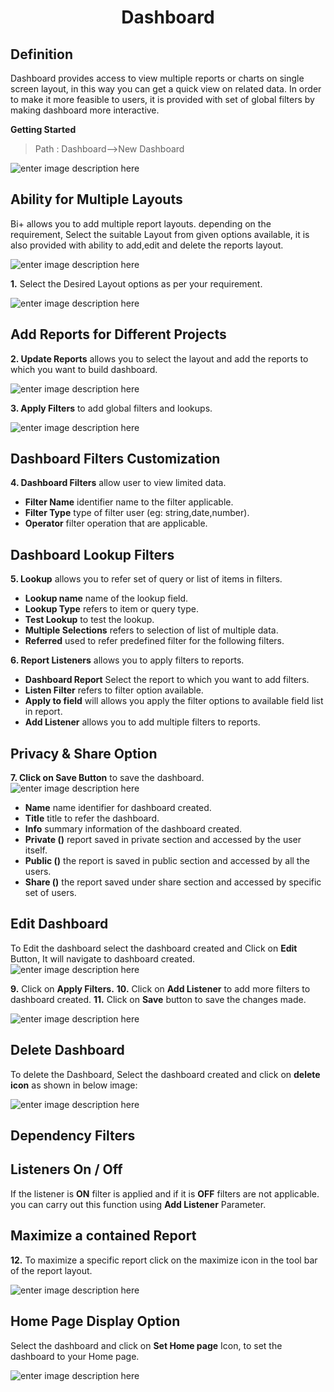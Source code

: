 
<center><h1>Dashboard</h1></center>

## Definition

Dashboard provides access to view multiple reports or charts on single screen layout, in this way you can get a quick view on related data.
In order to make it more feasible to users, it is provided with set of global filters by making dashboard more interactive.
 
 **Getting Started**
 >Path : Dashboard-->New Dashboard

![enter image description here](https://raw.githubusercontent.com/sv18042016/fp1/20367797e10c5eabfec8ab65d23699fb34843101/images/dash.png)

## Ability for Multiple Layouts

Bi+ allows you to add multiple report layouts. depending on the requirement, Select the suitable Layout from given options available, it is also provided with ability to add,edit and delete the reports layout. 

![enter image description here](https://raw.githubusercontent.com/sv18042016/fp1/c9d6b6e9be883a4df0c62c47c8623392dc4e9e10/images/multiple_layout.png)

**1.** Select the Desired Layout options as per your requirement.

![enter image description here](https://raw.githubusercontent.com/sv18042016/fp1/c5df381a6fdd5127a3590acfc32d28528ae62449/images/dash_1.png)


##  Add Reports for Different Projects

**2. Update Reports** allows you to select the layout and add the reports to which you want to build dashboard.

![enter image description here](https://raw.githubusercontent.com/sv18042016/fp1/8414a3a116f22024e677cb9e647af84aaa27f6c6/images/dash_2.png)

**3. Apply Filters** to add global filters and lookups.

![enter image description here](https://raw.githubusercontent.com/sv18042016/fp1/6132f122dcb8f6567b9b63f0fe51d8fca0de5e01/images/dash_3.png)

## Dashboard Filters Customization

**4. Dashboard Filters** allow user to view limited data.
- **Filter Name** identifier name to the filter applicable.
- **Filter Type** type of filter user (eg: string,date,number).
- **Operator** filter operation that are applicable.

## Dashboard Lookup Filters

**5. Lookup** allows you to refer set of query or list of items in filters.
- **Lookup name** name of the lookup field.
- **Lookup Type**  refers to item or query type.
- **Test Lookup** to test the lookup.
- **Multiple Selections** refers to selection of list of multiple data.
- **Referred** used to refer predefined filter for the following filters. 

**6. Report Listeners** allows you to apply filters to reports.
- **Dashboard Report** Select the report to which you want to add filters.
- **Listen Filter** refers to filter option available.
- **Apply to field** will allows you apply the filter options to available field list in report.
- **Add Listener** allows you to add multiple filters to reports.

## Privacy & Share Option

**7. Click on Save Button** to save the dashboard.
![enter image description here](https://raw.githubusercontent.com/sv18042016/fp1/3cf90f38c12a100708d63581b06825580e17333a/images/save_dash.png)
- **Name** name identifier for dashboard created.
- **Title** title to refer the dashboard.
- **Info** summary information of the dashboard created.
- **Private ()** report saved in private section and accessed by the user itself.
- **Public ()** the report is saved in public section and accessed by all the users.
-  **Share ()** the report saved under share section and accessed by specific set of users.

## Edit   Dashboard 

To Edit the dashboard select the dashboard created and Click on **Edit** Button, It will navigate to dashboard created. 
  ![enter image description here](https://raw.githubusercontent.com/sv18042016/fp1/32cd07ab577aaece73d4b9b7f53010680bda5fa0/images/edit_dash2.png)   


**9.**   Click on **Apply Filters.**
**10.** Click on **Add Listener** to add more filters to dashboard created.
**11.** Click on **Save** button to save the changes made.

![enter image description here](https://raw.githubusercontent.com/sv18042016/fp1/8ddfd637b9b4be13275803e28d16a23a8fb52666/images/dash_edi3.png)

## Delete Dashboard

To delete the Dashboard, Select the dashboard created and click on **delete icon** as shown in below image:

![enter image description here](https://raw.githubusercontent.com/sv18042016/fp1/666070bb576904871a67ced2eb5388f9bcd1e142/images/dash_del.png)


## Dependency Filters

## Listeners On / Off

If the listener is **ON** filter is applied and if it is **OFF** filters are not applicable. you can carry out this function using **Add Listener** Parameter.

## Maximize a contained Report

**12.** To maximize a specific report click on the maximize icon in the tool bar of the report layout.

![enter image description here](https://raw.githubusercontent.com/sv18042016/fp1/078a756c7f5ed60ca10511acdbae528ea7f7cc16/images/repo_max.png)

## Home Page Display Option

Select the dashboard and click on **Set Home page** Icon, to set the dashboard to your Home page.

![enter image description here](https://raw.githubusercontent.com/sv18042016/fp1/319f0be4611343c3f7cc7ed6d86e60cede6c0e1a/images/dash_home.png)
<!--stackedit_data:
eyJoaXN0b3J5IjpbLTExNDI0NTk2MTZdfQ==
-->